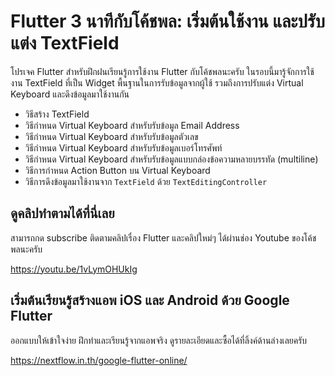 # Flutter 3 นาทีกับโค้ชพล: เริ่มต้นใช้งาน และปรับแต่ง TextField

โปรเจค Flutter สำหรับฝึกฝนเรียนรู้การใช้งาน Flutter กับโค้ชพลนะครับ ในรอบนี้มารู้จักการใช้งาน TextField ที่เป็น Widget พื้นฐานในการรับข้อมูลจากผู้ใช้ รวมถึงการปรับแต่ง Virtual Keyboard และดึงข้อมูลมาใช้งานกัน

- วิธีสร้าง TextField
- วิธีกำหนด Virtual Keyboard สำหรับรับข้อมูล Email Address
- วิธีกำหนด Virtual Keyboard สำหรับรับข้อมูลตัวเลข
- วิธีกำหนด Virtual Keyboard สำหรับรับข้อมูลเบอร์โทรศัพท์
- วิธีกำหนด Virtual Keyboard สำหรับรับข้อมูลแบบกล่องข้อความหลายบรรทัด (multiline)
- วิธีการกำหนด Action Button บน Virtual Keyboard
- วิธีการดึงข้อมูลมาใช้งานจาก `TextField` ด้วย `TextEditingController`


## ดูคลิปทำตามได้ที่นี่เลย 

สามารถกด subscribe ติดตามคลิปเรื่อง Flutter และคลิปใหม่ๆ ได้ผ่านช่อง Youtube ของโค้ชพลนะครับ 

https://youtu.be/1vLymOHUkIg

## เริ่มต้นเรียนรู้สร้างแอพ iOS และ Android ด้วย Google Flutter 

ออกแบบให้เข้าใจง่าย ฝึกทำและเรียนรู้จากแอพจริง ดูรายละเอียดและซื้อได้ที่ลิ้งค์ด้านล่างเลยครับ 

https://nextflow.in.th/google-flutter-online/

